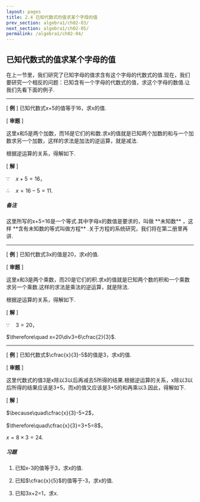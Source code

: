 ```yaml
---
layout: pages
title: 2.4 已知代数式的值求某个字母的值
prev_section: algebra1/ch02-03/
next_section: algebra1/ch02-05/
permalink: /algebra1/ch02-04/
---
```


已知代数式的值求某个字母的值
----------------------------

在上一节里，我们研究了已知字母的值求含有这个字母的代数式的值.现在，我们要研究一个相反的问题：已知含有一个字母的代数式的值，求这个字母的数值.让我们先看下面的例子.

***

[ **例** ] 已知代数式x+5的值等于16，求x的值.

[ **审题** ]

这里x和5是两个加数，而16是它们的和数.求x的值就是已知两个加数的和与一个加数求另一个加数，这样的求法是加法的逆运算，就是减法.  

根据逆运算的关系，得解如下.

[ **解** ] 

$\because\quad x+5=16$，  

$\therefore\quad x=16-5=11$.

<div class="note warning">
<h5>备注</h5>
<p>
这里所写的x+5=16是一个等式.其中字母x的数值是要求的，叫做 **未知数** ，这样 **含有未知数的等式叫做方程** .关于方程的系统研究，我们将在第二册里再讲.<p>
</div>

***

[ **例** ] 
已知代数式3x的值是20，求x的值.

[ **审题** ] 

这里x和3是两个乘数，而20是它们的积.求x的值就是巳知两个数的积和一个乘数求另一个乘数.这样的求法是乘法的逆运算，就是除法.  

根据逆运算的关系，得解如下.

[ **解** ] 

$\because\quad3=20$，  

$\therefore\quad x=20\div3=6\cfrac{2}{3}$.

***

[ **例** ] 已知代数式$\cfrac{x}{3}-5$的值是3，求x的值.

[ **审题** ] 

这里代数式的值3是x除以3以后再减去5所得的结果.根据逆运算的关系，x除以3以后所得的结果应该是3+5，而x的值又应该是3+5的和再乘以3.因此，得解如下.

[ **解** ] 

$\because\quad\cfrac{x}{3}-5=2$，  

$\therefore\quad\cfrac{x}{3}=3+5=8$，  

$x=8\times3=24$.

<div class="note">
<h5>习题</h5>
</div>

1.  已知x-3的值等于3，求x的值.

2.  已知$\cfrac{x}{5}$的值等于-3，求x的值.

3.  已知3x+2=1，求x.



